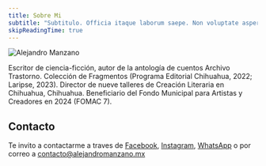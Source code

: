 ```yaml
---
title: Sobre Mi
subtitle: "Subtitulo. Officia itaque laborum saepe. Non voluptate aspernatur modi quae."
skipReadingTime: true
---
```


![Alejandro Manzano](/images/portait-1a.jpg)

Escritor de ciencia-ficción, autor de la antología de cuentos Archivo Trastorno. Colección de Fragmentos (Programa Editorial Chihuahua, 2022; Laripse, 2023). Director de nueve talleres de Creación Literaria en Chihuahua, Chihuahua. Beneficiario del Fondo Municipal para Artistas y Creadores en 2024 (FOMAC 7).

## Contacto

Te invito a contactarme a traves de [Facebook](), [Instagram](), [WhatsApp]() o por correo a [contacto@alejandromanzano.mx]()
